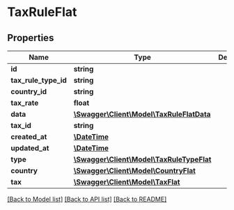 # TaxRuleFlat

## Properties
Name | Type | Description | Notes
------------ | ------------- | ------------- | -------------
**id** | **string** |  | [optional] 
**tax_rule_type_id** | **string** |  | 
**country_id** | **string** |  | 
**tax_rate** | **float** |  | 
**data** | [**\Swagger\Client\Model\TaxRuleFlatData**](TaxRuleFlatData.md) |  | [optional] 
**tax_id** | **string** |  | 
**created_at** | [**\DateTime**](\DateTime.md) |  | 
**updated_at** | [**\DateTime**](\DateTime.md) |  | [optional] 
**type** | [**\Swagger\Client\Model\TaxRuleTypeFlat**](TaxRuleTypeFlat.md) |  | [optional] 
**country** | [**\Swagger\Client\Model\CountryFlat**](CountryFlat.md) |  | [optional] 
**tax** | [**\Swagger\Client\Model\TaxFlat**](TaxFlat.md) |  | [optional] 

[[Back to Model list]](../../README.md#documentation-for-models) [[Back to API list]](../../README.md#documentation-for-api-endpoints) [[Back to README]](../../README.md)

